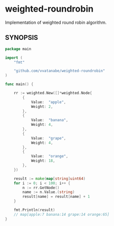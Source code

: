 # weighted-roundrobin

Implementation of weighted round robin algorithm.

## SYNOPSIS

```go
package main

import (
	"fmt"

	"github.com/vvatanabe/weighted-roundrobin"
)

func main() {

	rr := weighted.New([]*weighted.Node{
		{
			Value:  "apple",
			Weight: 2,
		},
		{
			Value:  "banana",
			Weight: 4,
		},
		{
			Value:  "grape",
			Weight: 4,
		},
		{
			Value:  "orange",
			Weight: 18,
		},
	})

	result := make(map[string]uint64)
	for i := 0; i < 100; i++ {
		n := rr.GetNode()
		name := n.Value.(string)
		result[name] = result[name] + 1
	}

	fmt.Println(result)
	// map[apple:7 banana:14 grape:14 orange:65]
}
```
